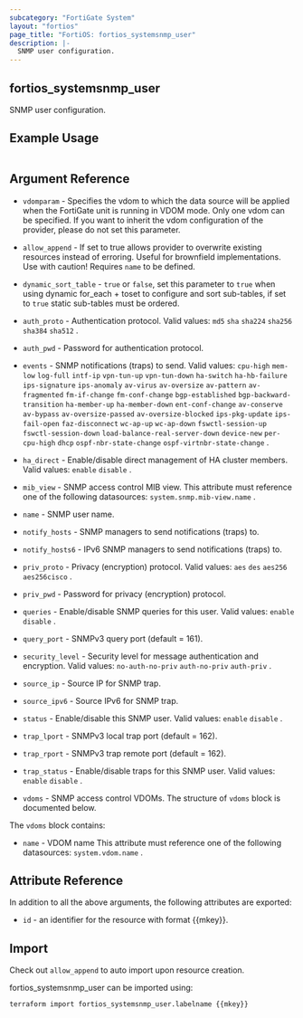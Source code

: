 ```yaml
---
subcategory: "FortiGate System"
layout: "fortios"
page_title: "FortiOS: fortios_systemsnmp_user"
description: |-
  SNMP user configuration.
---
```


## fortios_systemsnmp_user
SNMP user configuration.

## Example Usage

```hcl

```

## Argument Reference
* `vdomparam` - Specifies the vdom to which the data source will be applied when the FortiGate unit is running in VDOM mode. Only one vdom can be specified. If you want to inherit the vdom configuration of the provider, please do not set this parameter.
* `allow_append` - If set to true allows provider to overwrite existing resources instead of erroring. Useful for brownfield implementations. Use with caution! Requires `name` to be defined.
* `dynamic_sort_table` - `true` or `false`, set this parameter to `true` when using dynamic for_each + toset to configure and sort sub-tables, if set to `true` static sub-tables must be ordered.

* `auth_proto` - Authentication protocol. Valid values: `md5` `sha` `sha224` `sha256` `sha384` `sha512` .
* `auth_pwd` - Password for authentication protocol.
* `events` - SNMP notifications (traps) to send. Valid values: `cpu-high` `mem-low` `log-full` `intf-ip` `vpn-tun-up` `vpn-tun-down` `ha-switch` `ha-hb-failure` `ips-signature` `ips-anomaly` `av-virus` `av-oversize` `av-pattern` `av-fragmented` `fm-if-change` `fm-conf-change` `bgp-established` `bgp-backward-transition` `ha-member-up` `ha-member-down` `ent-conf-change` `av-conserve` `av-bypass` `av-oversize-passed` `av-oversize-blocked` `ips-pkg-update` `ips-fail-open` `faz-disconnect` `wc-ap-up` `wc-ap-down` `fswctl-session-up` `fswctl-session-down` `load-balance-real-server-down` `device-new` `per-cpu-high` `dhcp` `ospf-nbr-state-change` `ospf-virtnbr-state-change` .
* `ha_direct` - Enable/disable direct management of HA cluster members. Valid values: `enable` `disable` .
* `mib_view` - SNMP access control MIB view. This attribute must reference one of the following datasources: `system.snmp.mib-view.name` .
* `name` - SNMP user name.
* `notify_hosts` - SNMP managers to send notifications (traps) to.
* `notify_hosts6` - IPv6 SNMP managers to send notifications (traps) to.
* `priv_proto` - Privacy (encryption) protocol. Valid values: `aes` `des` `aes256` `aes256cisco` .
* `priv_pwd` - Password for privacy (encryption) protocol.
* `queries` - Enable/disable SNMP queries for this user. Valid values: `enable` `disable` .
* `query_port` - SNMPv3 query port (default = 161).
* `security_level` - Security level for message authentication and encryption. Valid values: `no-auth-no-priv` `auth-no-priv` `auth-priv` .
* `source_ip` - Source IP for SNMP trap.
* `source_ipv6` - Source IPv6 for SNMP trap.
* `status` - Enable/disable this SNMP user. Valid values: `enable` `disable` .
* `trap_lport` - SNMPv3 local trap port (default = 162).
* `trap_rport` - SNMPv3 trap remote port (default = 162).
* `trap_status` - Enable/disable traps for this SNMP user. Valid values: `enable` `disable` .
* `vdoms` - SNMP access control VDOMs. The structure of `vdoms` block is documented below.

The `vdoms` block contains:

* `name` - VDOM name This attribute must reference one of the following datasources: `system.vdom.name` .

## Attribute Reference

In addition to all the above arguments, the following attributes are exported:
* `id` - an identifier for the resource with format {{mkey}}.

## Import

Check out `allow_append` to auto import upon resource creation.

fortios_systemsnmp_user can be imported using:
```sh
terraform import fortios_systemsnmp_user.labelname {{mkey}}
```
